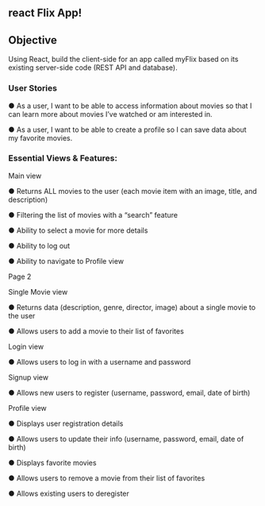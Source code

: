 ## react Flix App!

## Objective

Using React, build the client-side for an app called myFlix based on its
existing server-side code (REST API and database).

### User Stories
● As a user, I want to be able to access information about movies so that I can learn more
about movies I’ve watched or am interested in.

● As a user, I want to be able to create a profile so I can save data about my favorite movies.

### Essential Views & Features:

Main view

● Returns ALL movies to the user (each movie item with an image, title, and description)

● Filtering the list of movies with a “search” feature

● Ability to select a movie for more details

● Ability to log out

● Ability to navigate to Profile view

Page 2

Single Movie view

● Returns data (description, genre, director, image) about a single movie to the user

● Allows users to add a movie to their list of favorites

Login view

● Allows users to log in with a username and password

Signup view

● Allows new users to register (username, password, email, date of birth)

Profile view

● Displays user registration details

● Allows users to update their info (username, password, email, date of birth)

● Displays favorite movies

● Allows users to remove a movie from their list of favorites

● Allows existing users to deregister
